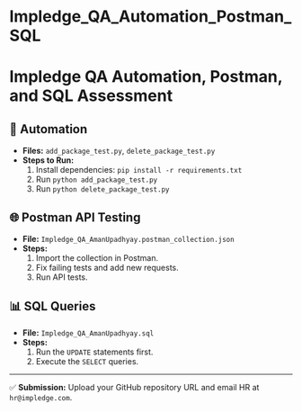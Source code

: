 # Impledge_QA_Automation_Postman_SQL
# Impledge QA Automation, Postman, and SQL Assessment

## 🚀 Automation
- **Files:** `add_package_test.py`, `delete_package_test.py`
- **Steps to Run:**
  1. Install dependencies: `pip install -r requirements.txt`
  2. Run `python add_package_test.py`
  3. Run `python delete_package_test.py`

## 🌐 Postman API Testing
- **File:** `Impledge_QA_AmanUpadhyay.postman_collection.json`
- **Steps:**
  1. Import the collection in Postman.
  2. Fix failing tests and add new requests.
  3. Run API tests.

## 📊 SQL Queries
- **File:** `Impledge_QA_AmanUpadhyay.sql`
- **Steps:**
  1. Run the `UPDATE` statements first.
  2. Execute the `SELECT` queries.

---
✅ **Submission:** Upload your GitHub repository URL and email HR at `hr@impledge.com`.  
